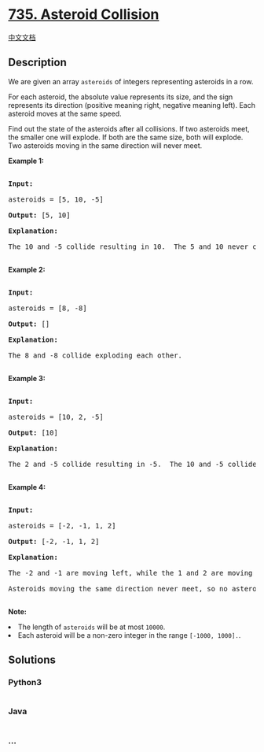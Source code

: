 # [735. Asteroid Collision](https://leetcode.com/problems/asteroid-collision)

[中文文档](/solution/0700-0799/0735.Asteroid%20Collision/README.md)

## Description
<p>

We are given an array <code>asteroids</code> of integers representing asteroids in a row.

</p><p>

For each asteroid, the absolute value represents its size, and the sign represents its direction (positive meaning right, negative meaning left).  Each asteroid moves at the same speed.

</p><p>

Find out the state of the asteroids after all collisions.  If two asteroids meet, the smaller one will explode.  If both are the same size, both will explode.  Two asteroids moving in the same direction will never meet.

</p>



<p><b>Example 1:</b><br />

<pre>

<b>Input:</b> 

asteroids = [5, 10, -5]

<b>Output:</b> [5, 10]

<b>Explanation:</b> 

The 10 and -5 collide resulting in 10.  The 5 and 10 never collide.

</pre>

</p>



<p><b>Example 2:</b><br />

<pre>

<b>Input:</b> 

asteroids = [8, -8]

<b>Output:</b> []

<b>Explanation:</b> 

The 8 and -8 collide exploding each other.

</pre>

</p>



<p><b>Example 3:</b><br />

<pre>

<b>Input:</b> 

asteroids = [10, 2, -5]

<b>Output:</b> [10]

<b>Explanation:</b> 

The 2 and -5 collide resulting in -5.  The 10 and -5 collide resulting in 10.

</pre>

</p>



<p><b>Example 4:</b><br />

<pre>

<b>Input:</b> 

asteroids = [-2, -1, 1, 2]

<b>Output:</b> [-2, -1, 1, 2]

<b>Explanation:</b> 

The -2 and -1 are moving left, while the 1 and 2 are moving right.

Asteroids moving the same direction never meet, so no asteroids will meet each other.

</pre>

</p>



<p><b>Note:</b>

<li>The length of <code>asteroids</code> will be at most <code>10000</code>.</li>

<li>Each asteroid will be a non-zero integer in the range <code>[-1000, 1000].</code>.</li>

</p>


## Solutions


<!-- tabs:start -->

### **Python3**

```python

```

### **Java**

```java

```

### **...**
```

```

<!-- tabs:end -->
